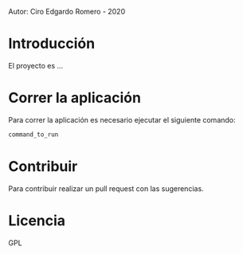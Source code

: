 Autor: Ciro Edgardo Romero - 2020

# Introducción

El proyecto es ...

# Correr la aplicación

Para correr la aplicación es necesario ejecutar el siguiente comando:
```sh
command_to_run
```

# Contribuir

Para contribuir realizar un pull request con las sugerencias.

# Licencia

GPL
